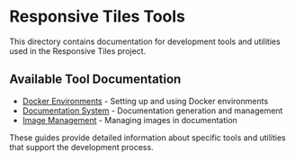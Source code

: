 # Responsive Tiles Tools

This directory contains documentation for development tools and utilities used in the Responsive Tiles project.

## Available Tool Documentation

- [Docker Environments](./DOCKER-ENVIRONMENTS.md) - Setting up and using Docker environments
- [Documentation System](./DOCUMENTATION-SYSTEM.md) - Documentation generation and management
- [Image Management](./IMAGE-MANAGEMENT.md) - Managing images in documentation

These guides provide detailed information about specific tools and utilities that support the development process.